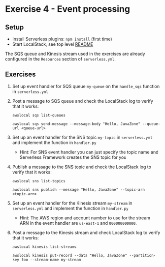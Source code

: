 Exercise 4 - Event processing
=============================

## Setup

- Install Serverless plugins: `npm install` (first time)
- Start LocalStack, see top level [README](../README.md)

The SQS queue and Kinesis stream used in the exercises are already configured in the `Resources` section of `serverless.yml`.

## Exercises

1. Set up event handler for SQS queue `my-queue` on the `handle_sqs` function in `serverless.yml`

2. Post a message to SQS queue and check the LocalStack log to verify that it works:

   `awslocal sqs list-queues`

   `awslocal sqs send-message --message-body "Hello, JavaZone" --queue-url <queue-url>`

3. Set up an event handler for the SNS topic `my-topic` in `serverless.yml`
   and implement the function in `handler.py`

   - Hint: For SNS event handler you can just specify the topic name and Serverless Framework creates the SNS topic for you

4. Publish a message to the SNS topic and check the LocalStack log to verify that it works:

   `awslocal sns list-topics`

   `awslocal sns publish --message "Hello, JavaZone" --topic-arn <topic-arn>`

5. Set up an event handler for the Kinesis stream `my-stream` in `serverless.yml`
   and implement the function in `handler.py`

   - Hint: The AWS region and account number to use for the stream ARN in the event handler are `us-east-1` and `000000000000`.

4. Post a message to the Kinesis stream and check LocalStack log to verify that it works:

   `awslocal kinesis list-streams`

   `awslocal kinesis put-record --data "Hello, JavaZone" --partition-key foo --stream-name my-stream`
